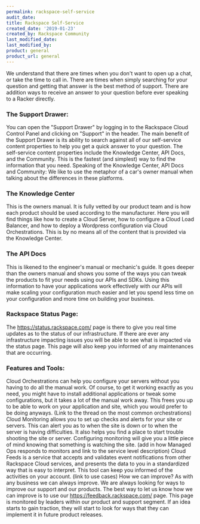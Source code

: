 ```yaml
---
permalink: rackspace-self-service
audit_date:
title: Rackspace Self-Service
created_date: '2019-01-23'
created_by: Rackspace Community
last_modified_date: 
last_modified_by: 
product: general
product_url: general
--- 
```


We understand that there are times when you don't want to open up a chat, or take the time to call in.  There are times when simply searching for your question and getting that answer is the best method of support.  There are addition ways to receive an answer to your question before ever speaking to a Racker directly.

### The Support Drawer:

You can open the "Support Drawer" by logging in to the Rackspace Cloud Control Panel and clicking on "Support" in the header. The main benefit of the Support Drawer is its ability to search against all of our self-service content properties to help you get a quick answer to your question. The self-service content properties include the Knowledge Center, API Docs, and the Community.  This is the fastest (and simplest) way to find the information that you need.
Speaking of the Knowledge Center, API Docs and Community:
We like to use the metaphor of a car's owner manual when talking about the differences in these platforms.  

### The Knowledge Center

This is the owners manual.  It is fully vetted by our product team and is how each product should be used according to the manufacturer. Here you will find things like how to create a Cloud Server, how to configure a Cloud Load Balancer, and how to deploy a Wordpress configuration via Cloud Orchestrations.  This is by no means all of the content that is provided via the Knowledge Center.

### The API Docs  

This is likened to the engineer's manual or mechanic's guide.  It goes deeper than the owners manual and shows you some of the ways you can tweak the products to fit your needs using our APIs and SDKs. Using this information to have your applications work effectively with our APIs will make scaling your configuration much easier and let you spend less time on your configuration and more time on building your business.

### Rackspace Status Page:

The https://status.rackspace.com/  page is there to give you real time updates as to the status of our infrastructure.  If there are ever any infrastructure impacting issues you will be able to see what is impacted via the status page.  This page will also keep you informed of any maintenances that are occurring.   

### Features and Tools:

Cloud Orchestrations can help you configure your servers without you having to do all the manual work.  Of course, to get it working exactly as you need, you might have to install additional applications or tweak some configurations, but it takes a lot of the manual work away.  This frees you up to be able to work on your application and site, which you would prefer to be doing anyways. (Link to the thread on the most common orchestrations)
Cloud Monitoring allows you to set up checks and alerts for your site or servers.  This can alert you as to when the site is down or to when the server is having difficulties.  It also helps you find a place to start trouble shooting the site or server.  Configuring monitoring will give you a little piece of mind knowing that something is watching the site. (add in how Managed Ops responds to monitors and link to the service level description)
Cloud Feeds is a service that accepts and validates event notifications from other Rackspace Cloud services, and presents the data to you in a standardized way that is easy to interpret.  This tool can keep you informed of the activities on your account. (link to use cases)
How we can improve?
As with any business we can always improve.  We are always looking for ways to improve our support and our products.  The best way to let us know how we can improve is to use our https://feedback.rackspace.com/ page.  This page is monitored by leaders within our product and support segment.  If an idea starts to gain traction, they will start to look for ways that they can implement it in future product releases.
